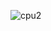![cpu2](https://user-images.githubusercontent.com/99132840/168271657-3aa0f929-909f-4307-b707-2d07583c8bde.png)
